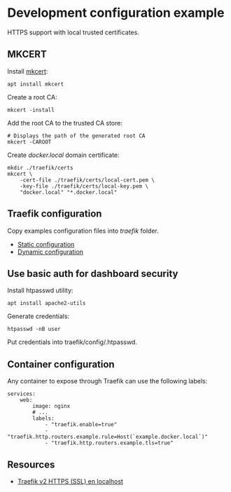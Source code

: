 # Development configuration example

HTTPS support with local trusted certificates.

## MKCERT

Install [mkcert](https://github.com/FiloSottile/mkcert):

    apt install mkcert

Create a root CA:
    
    mkcert -install
    
Add the root CA to the trusted CA store:

    # Displays the path of the generated root CA 
    mkcert -CAROOT

Create _docker.local_ domain certificate:

    mkdir ./traefik/certs
    mkcert \
        -cert-file ./traefik/certs/local-cert.pem \
        -key-file ./traefik/certs/local-key.pem \
        "docker.local" "*.docker.local"

## Traefik configuration

Copy examples configuration files into _traefik_ folder.

* [Static configuration](traefik.yaml)
* [Dynamic configuration](config.yaml)

## Use basic auth for dashboard security

Install htpasswd utility:

    apt install apache2-utils

Generate credentials:

    htpasswd -nB user

Put credentials into traefik/config/.htpasswd.

## Container configuration

Any container to expose through Traefik can use the following labels:

    services:
        web:
            image: nginx
            # ...
            labels:
                - "traefik.enable=true"
                - "traefik.http.routers.example.rule=Host(`example.docker.local`)"
                - "traefik.http.routers.example.tls=true"

## Resources

* [Traefik v2 HTTPS (SSL) en localhost](https://zestedesavoir.com/billets/3355/traefik-v2-https-ssl-en-localhost/)